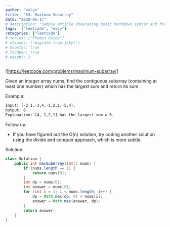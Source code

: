 ```yaml
---
author: "volyx"
title:  "53. Maximum Subarray"
date: "2020-06-17"
# description: "Sample article showcasing basic Markdown syntax and formatting for HTML elements."
tags:  ["leetcode", "easy"]
categories: ["leetcode"]
# series: ["Themes Guide"]
# aliases: ["migrate-from-jekyl"]
# ShowToc: true
# TocOpen: true
# weight: 2
---
```


![https://leetcode.com/problems/maximum-subarray/]

Given an integer array nums, find the contiguous subarray (containing at least one number) which has the largest sum and return its sum.

Example:

```txt
Input: [-2,1,-3,4,-1,2,1,-5,4],
Output: 6
Explanation: [4,-1,2,1] has the largest sum = 6.
```

Follow up:

- If you have figured out the O(n) solution, try coding another solution using the divide and conquer approach, which is more subtle.

Solution:

```java
class Solution {
    public int maxSubArray(int[] nums) {
        if (nums.length == 1) {
            return nums[0];
        }
        int dp = nums[0];
        int answer = nums[0];
        for (int i = 1; i < nums.length; i++) {
            dp = Math.max(dp, 0) + nums[i];
            answer = Math.max(answer, dp);
        }
        return answer;
    }
}

